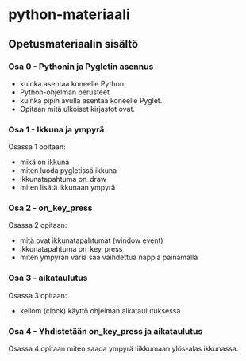 # python-materiaali

## Opetusmateriaalin sisältö

### Osa 0 - Pythonin ja Pygletin asennus
- kuinka asentaa koneelle Python
- Python-ohjelman perusteet
- kuinka pipin avulla asentaa koneelle Pyglet.
- Opitaan mitä ulkoiset kirjastot ovat.

### Osa 1 - Ikkuna ja ympyrä
Osassa 1 opitaan:
- mikä on ikkuna
- miten luoda pygletissä ikkuna
- ikkunatapahtuma on_draw
- miten lisätä ikkunaan ympyrä

### Osa 2 - on_key_press
Osassa 2 opitaan:
- mitä ovat ikkunatapahtumat (window event)
- ikkunatapahtuma on_key_press
- miten ympyrän väriä saa vaihdettua nappia painamalla

### Osa 3 - aikataulutus
Osassa 3 opitaan:
- kellom (clock) käyttö ohjelman aikataulutuksessa

### Osa 4 - Yhdistetään on_key_press ja aikataulutus
Osassa 4 opitaan miten saada ympyrä liikkumaan ylös-alas ikkunassa.